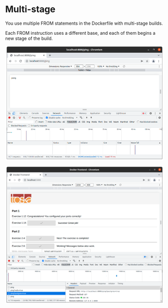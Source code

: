 # Multi-stage

You use multiple FROM statements in the Dockerfile with multi-stage builds. 

Each FROM instruction uses a different base, and each of them begins a new stage of the build.

![alt text](https://github.com/jylhakos/DevOpsWithDocker/blob/main/3/3.6/backend/3.6.png?raw=true)


![alt text](https://github.com/jylhakos/DevOpsWithDocker/blob/main/3/3.6/frontend/3.6.png?raw=true)

